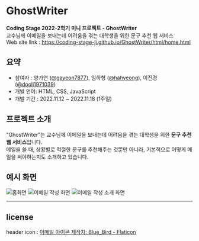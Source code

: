 # GhostWriter

**Coding Stage 2022-2학기 미니 프로젝트 - GhostWriter**  
교수님께 이메일을 보내는데 어려움을 겪는 대학생을 위한 문구 추천 웹 서비스  
Web site link : https://coding-stage-ji.github.io/GhostWriter/html/home.html

## 요약

-   참여자 : 양가연 ([@gayeon7877](https://github.com/gayeon7877)), 임하형 ([@hahyeong](https://github.com/hahyeong)), 이진경 ([@dooli1971039](https://github.com/dooli1971039))
-   개발 언어: HTML, CSS, JavaScript
-   개발 기간 : 2022.11.12 ~ 2022.11.18 (1주일)

## 프로젝트 소개

"GhostWriter"는 교수님께 이메일을 보내는데 어려움을 겪는 대학생을 위한 **문구 추천 웹 서비스**입니다.  
메일을 쓸 때, 상황별로 적절한 문구를 추천해주는 것뿐만 아니라, 기본적으로 어떻게 메일을 써야하는지도 소개하고 있습니다.

## 예시 화면

![홈화면](https://user-images.githubusercontent.com/70802352/208284411-d0dad7fe-2a84-48a5-8006-99d87d4629a9.png)
![이메일 작성 화면](https://user-images.githubusercontent.com/70802352/208284447-f292d7ef-1b52-459c-800e-809d7da11d4e.png)
![이메일 작성 소개 화면](https://user-images.githubusercontent.com/70802352/208284377-5fd41bdd-e24c-47bc-a921-e753e53c76e3.png)

---

## license

header icon : <a href="https://www.flaticon.com/kr/free-icons/" title="이메일 아이콘">이메일 아이콘 제작자: Blue_Bird - Flaticon</a>
